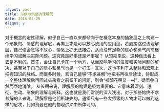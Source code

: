 ```yaml
---
layout: post
title: 形象与情感的理解层
date: 2016-05-29
disqus: y
---
```


对于概念的定性理解，似乎自己一直以来都倾向于在概念本身的抽象层之上构建一个形象的、情感的理解层，再向上才是可以放心使用的应用层。若直接跳过该理解层，自己便会觉得不放心，情感上亦无法接受，从而没有足够的信心和勇气向前继续学习或解决实际问题。这究竟是好事还是坏事呢？ 从短期来说，这种做法看上去是不利的。首先，会让自己卡在一个地方，从而影响学习的进度和实际问题的解决，甚至对于自己的信心和勇气也是一个打击。其次，这也不利于从整体和宏观上把握知识的脉络。而很多时候，若自己能够“不求甚解”地把书再往后读读，待形成一个整体理解后再回过头来看之前留下的问题，则会“柳暗花明又一村”，疑团会自然而然地消除。 从长期来说，理解层的构建是极为重要的。它意味着深刻、透彻、生动、形象的理解与阐释。这也就是我们常说的深入浅出。对于那些始终不求甚解的人来说，理解层是他们所缺失的。通常只有一些大师级的人物才可以做到这样的层次，比如费曼在他的物理讲义中所体现的。
